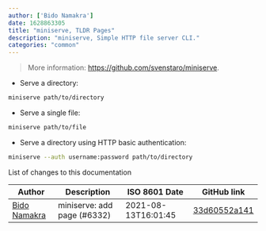 ```yaml
---
author: ['Bido Namakra']
date: 1628863305
title: "miniserve, TLDR Pages"
description: "miniserve, Simple HTTP file server CLI."
categories: "common"
---
```

> More information: <https://github.com/svenstaro/miniserve>.

- Serve a directory:

```bash
miniserve path/to/directory
```

- Serve a single file:

```bash
miniserve path/to/file
```

- Serve a directory using HTTP basic authentication:

```bash
miniserve --auth username:password path/to/directory
```
List of changes to this documentation


Author | Description | ISO 8601 Date | GitHub link
------|-----|-----|-----
[Bido Namakra](mailto:58938944+K-REBO@users.noreply.github.com) | miniserve: add page (#6332) | 2021-08-13T16:01:45 | [33d60552a141](https://github.com/tldr-pages/tldr/commit/33d60552a1413d4187ff8cd323b96d12276c68cd)

